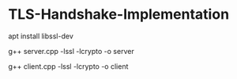# TLS-Handshake-Implementation

apt install libssl-dev

g++ server.cpp -lssl -lcrypto -o server

g++ client.cpp -lssl -lcrypto -o client
